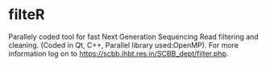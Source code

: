 # filteR
Parallely coded tool for fast Next Generation Sequencing Read filtering and cleaning. (Coded in Qt, C++, Parallel library used:OpenMP).
For more information log on to https://scbb.ihbt.res.in/SCBB_dept/filter.php.
